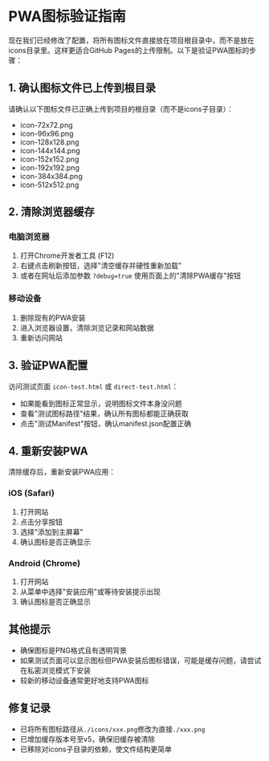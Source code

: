 # PWA图标验证指南

现在我们已经修改了配置，将所有图标文件直接放在项目根目录中，而不是放在icons目录里。这样更适合GitHub Pages的上传限制。以下是验证PWA图标的步骤：

## 1. 确认图标文件已上传到根目录

请确认以下图标文件已正确上传到项目的根目录（而不是icons子目录）：

- icon-72x72.png
- icon-96x96.png
- icon-128x128.png
- icon-144x144.png
- icon-152x152.png
- icon-192x192.png
- icon-384x384.png
- icon-512x512.png

## 2. 清除浏览器缓存

### 电脑浏览器

1. 打开Chrome开发者工具 (F12)
2. 右键点击刷新按钮，选择"清空缓存并硬性重新加载"
3. 或者在网址后添加参数 `?debug=true` 使用页面上的"清除PWA缓存"按钮

### 移动设备

1. 删除现有的PWA安装
2. 进入浏览器设置，清除浏览记录和网站数据
3. 重新访问网站

## 3. 验证PWA配置

访问测试页面 `icon-test.html` 或 `direct-test.html`：

- 如果能看到图标正常显示，说明图标文件本身没问题
- 查看"测试图标路径"结果，确认所有图标都能正确获取
- 点击"测试Manifest"按钮，确认manifest.json配置正确

## 4. 重新安装PWA

清除缓存后，重新安装PWA应用：

### iOS (Safari)
1. 打开网站
2. 点击分享按钮
3. 选择"添加到主屏幕"
4. 确认图标是否正确显示

### Android (Chrome)
1. 打开网站
2. 从菜单中选择"安装应用"或等待安装提示出现
3. 确认图标是否正确显示

## 其他提示

- 确保图标是PNG格式且有透明背景
- 如果测试页面可以显示图标但PWA安装后图标错误，可能是缓存问题，请尝试在私密浏览模式下安装
- 较新的移动设备通常更好地支持PWA图标

## 修复记录

- 已将所有图标路径从`./icons/xxx.png`修改为直接`./xxx.png`
- 已增加缓存版本号至v5，确保旧缓存被清除
- 已移除对icons子目录的依赖，使文件结构更简单 